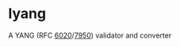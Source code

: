 # lyang

A YANG (RFC [6020](https://www.rfc-editor.org/info/rfc6020)/[7950](https://www.rfc-editor.org/info/rfc7950)) validator and converter